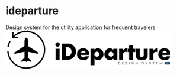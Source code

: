 # ideparture
Design system for the utility application for frequent travelers
<img src="./_assets/png/original.png" alt="iDeparture | Design System v.3.0.1" width="450"/>